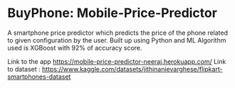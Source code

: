 # BuyPhone: Mobile-Price-Predictor

A smartphone price predictor which predicts the price of the
phone related to given configuration by the user. 
Built up using Python and ML Algorithm used is XGBoost
with 92% of accuracy score. 

Link to the app https://mobile-price-predictor-neeraj.herokuapp.com/
Link to dataset : https://www.kaggle.com/datasets/jithinanievarghese/flipkart-smartphones-dataset
